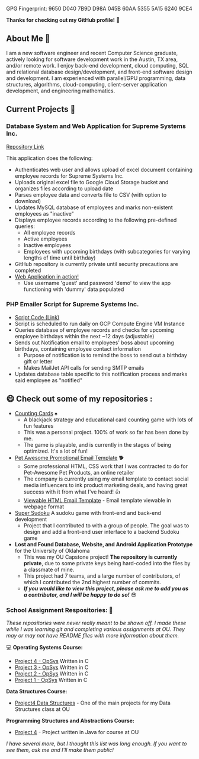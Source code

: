 GPG Fingerprint:
9650 D040 7B9D D98A 045B 60AA 5355 5A15 6240 9CE4

**Thanks for checking out my GitHub profile!**   👋

## About Me   🙂

I am a new software engineer and recent Computer Science graduate, actively looking for software development work in the Austin, TX area, and/or remote work. I enjoy back-end development, cloud computing, SQL and relational database design/development, and front-end software design and development. I am experienced with parallel/GPU programming, data structures, algorithms, cloud-computing, client-server application development, and engineering mathematics. 

## Current Projects   📂

### Database System and Web Application for Supreme Systems Inc.

[Repository Link](https://github.com/gaberull/excel_gcp_mysql_webapp)

This application does the following:
- Authenticates web user and allows upload of excel document containing employee records for Supreme Systems Inc.
- Uploads original excel file to Google Cloud Storage bucket and organizes files according to upload date
- Parses employee data and converts file to CSV (with option to download)
- Updates MySQL database of employees and marks non-existent employees as "inactive"
- Displays employee records according to the following pre-defined queries:
  - All employee records
  - Active employees
  - Inactive employees
  - Employees with upcoming birthdays (with subcategories for varying lengths of time until birthday)
- GitHub repository is currently private until security precautions are completed
- [Web Application in action!](https://app.gabrielscott.io)
  - Use username 'guest' and password 'demo' to view the app functioning with 'dummy' data populated 

### PHP Emailer Script for Supreme Systems Inc.

- [Script Code (Link)](https://github.com/gaberull/excel_gcp_mysql_webapp/blob/3c4defd768c5851cd32df36d4df7bf158d745d55/emailer_script/bday_emailer.php)
- Script is scheduled to run daily on GCP Compute Engine VM Instance 
- Queries database of employee records and checks for upcoming employee birthdays within the next ~12 days (adjustable)
- Sends out Notification email to employees' boss about upcoming birthdays, containing employee contact information
  - Purpose of notification is to remind the boss to send out a birthday gift or letter
  - Makes MailJet API calls for sending SMTP emails
- Updates database table specific to this notification process and marks said employee as "notified"

## 😄 Check out some of my repositories :

- [Counting Cards](https://github.com/gaberull/CountingCards)     ♠️
  - A blackjack strategy and educational card counting game with lots of fun features
  - This was a personal project. 100% of work so far has been done by me. 
  - The game is playable, and is currently in the stages of being optimized. It's a lot of fun!
- [Pet Awesome Promotional Email Template](https://github.com/gaberull/gaberull.github.io)  🐕
  - Some professional HTML, CSS work that I was contracted to do for Pet-Awesome Pet Products, an online retailer
  - The company is currently using my email template to contact social media influencers to ink product marketing deals, and having great success with it from what I've heard! 👍 
  - [Viewable HTML Email Template](https://gaberull.github.io) - Email template viewable in webpage format
- [Super Sudoku](https://github.com/gaberull/SuperSudoku) A sudoku game with front-end and back-end development
  - Project that I contributed to with a group of people. The goal was to design and add a front-end user interface to a backend Sudoku game  
- **Lost and Found Database, Website, and Android Application Prototype** for the University of Oklahoma
  - This was my OU Capstone project! **The repository is currently private**, due to some private keys being hard-coded into the files by a classmate of mine.  
  - This project had 7 teams, and a large number of contributors, of which I contributed the 2nd highest number of commits. 
  - ***If you would like to view this project, please ask me to add you as a contributor, and I will be happy to do so!***
😎

### School Assignment Respositories:     📔 

*These repositories were never really meant to be shown off. I made these while I was learning git and completing various assignments at OU. They may or may not have README files with more information about them.*

💻  **Operating Systems Course:**

- [Project 4 - OpSys](https://github.com/gaberull/OpSysProject4) Written in C
- [Project 3 - OpSys](https://github.com/gaberull/OpSysProject3) Written in C
- [Project 2 - OpSys](https://github.com/gaberull/OpSysProject2) Written in C
- [Project 1 - OpSys](https://github.com/gaberull/opSysProject1) Written in C

**Data Structures Course:** 

- [Project4 Data Structures](https://github.com/gaberull/DataStructProject4) - One of the main projects for my Data Structures class at OU

**Programming Structures and Abstractions Course:** 

- [Project 4](https://github.com/gaberull/project4) - Project written in Java for course at OU

*I have several more, but I thought this list was long enough. If you want to see them, ask me and I'll make them public!*

<!--
Complete list of emoji:

https://gist.github.com/rxaviers/7360908#file-gistfile1-md

type a colon and start typing to get a drop-down of emoji options


**gaberull/gaberull** is a ✨ _special_ ✨ repository because its `README.md` (this file) appears on your GitHub profile.

Here are some ideas to get you started:

- 🔭 I’m currently working on ...
- 🌱 I’m currently learning ...
- 👯 I’m looking to collaborate on ...
- 🤔 I’m looking for help with ...
- 💬 Ask me about ...
- 📫 How to reach me: ...
- 😄 Pronouns: ...
- ⚡ Fun fact: ...

-->
